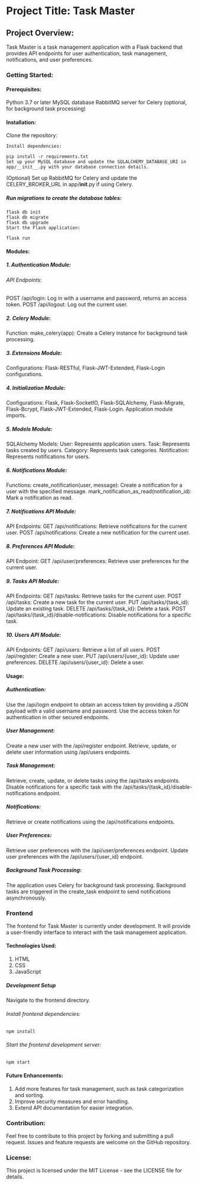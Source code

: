 # Project Title: Task Master
## Project Overview:
Task Master is a task management application with a Flask backend that provides API endpoints for user authentication, task management, notifications, and user preferences.

### Getting Started:
#### Prerequisites:
Python 3.7 or later
MySQL database
RabbitMQ server for Celery (optional, for background task processing)
#### Installation:
Clone the repository:

```git clone https://github.com/your-username/task-master.git
Install dependencies:
```
```
pip install -r requirements.txt
Set up your MySQL database and update the SQLALCHEMY_DATABASE_URI in app/__init__.py with your database connection details.
```

(Optional) Set up RabbitMQ for Celery and update the CELERY_BROKER_URL in app/__init__.py if using Celery.

##### Run migrations to create the database tables:

```
flask db init
flask db migrate
flask db upgrade
Start the Flask application:
```
```
flask run
```

#### Modules:
##### 1. Authentication Module:
###### API Endpoints:
POST /api/login: Log in with a username and password, returns an access token.
POST /api/logout: Log out the current user.
##### 2. Celery Module:
Function:
make_celery(app): Create a Celery instance for background task processing.
##### 3. Extensions Module:
Configurations:
Flask-RESTful, Flask-JWT-Extended, Flask-Login configurations.
##### 4. Initialization Module:
Configurations:
Flask, Flask-SocketIO, Flask-SQLAlchemy, Flask-Migrate, Flask-Bcrypt, Flask-JWT-Extended, Flask-Login.
Application module imports.
##### 5. Models Module:
SQLAlchemy Models:
User: Represents application users.
Task: Represents tasks created by users.
Category: Represents task categories.
Notification: Represents notifications for users.
##### 6. Notifications Module:
Functions:
create_notification(user, message): Create a notification for a user with the specified message.
mark_notification_as_read(notification_id): Mark a notification as read.
##### 7. Notifications API Module:
API Endpoints:
GET /api/notifications: Retrieve notifications for the current user.
POST /api/notifications: Create a new notification for the current user.
##### 8. Preferences API Module:
API Endpoint:
GET /api/user/preferences: Retrieve user preferences for the current user.
##### 9. Tasks API Module:
API Endpoints:
GET /api/tasks: Retrieve tasks for the current user.
POST /api/tasks: Create a new task for the current user.
PUT /api/tasks/{task_id}: Update an existing task.
DELETE /api/tasks/{task_id}: Delete a task.
POST /api/tasks/{task_id}/disable-notifications: Disable notifications for a specific task.
##### 10. Users API Module:
API Endpoints:
GET /api/users: Retrieve a list of all users.
POST /api/register: Create a new user.
PUT /api/users/{user_id}: Update user preferences.
DELETE /api/users/{user_id}: Delete a user.

#### Usage:
##### Authentication:

Use the /api/login endpoint to obtain an access token by providing a JSON payload with a valid username and password.
Use the access token for authentication in other secured endpoints.

##### User Management:
Create a new user with the /api/register endpoint.
Retrieve, update, or delete user information using /api/users endpoints.
##### Task Management:
Retrieve, create, update, or delete tasks using the /api/tasks endpoints.
Disable notifications for a specific task with the /api/tasks/{task_id}/disable-notifications endpoint.
##### Notifications:
Retrieve or create notifications using the /api/notifications endpoints.
##### User Preferences:
Retrieve user preferences with the /api/user/preferences endpoint.
Update user preferences with the /api/users/{user_id} endpoint.
##### Background Task Processing:
The application uses Celery for background task processing.
Background tasks are triggered in the create_task endpoint to send notifications asynchronously.

### Frontend
The frontend for Task Master is currently under development. It will provide a user-friendly interface to interact with the task management application.

#### Technologies Used:
1. HTML
2. CSS
3. JavaScript

##### Development Setup
Navigate to the frontend directory.
###### Install frontend dependencies:
```
npm install
```
###### Start the frontend development server:
```
npm start
```

#### Future Enhancements:
1. Add more features for task management, such as task categorization and sorting.
2. Improve security measures and error handling.
3. Extend API documentation for easier integration.

### Contribution:
Feel free to contribute to this project by forking and submitting a pull request. Issues and feature requests are welcome on the GitHub repository.

### License:
This project is licensed under the MIT License - see the LICENSE file for details.
